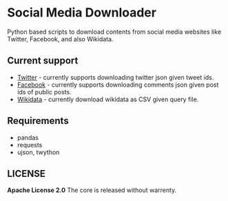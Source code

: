 # Social Media Downloader

Python based scripts to download contents from social media websites like Twitter, Facebook, and also Wikidata.

## Current support
* [Twitter](twitter/README.md) - currently supports downloading twitter json given tweet ids.
* [Facebook](facebook/README.md) - currently supports downloading comments json given post ids of public posts.
* [Wikidata](wikidata/README.md) - currently download wikidata as CSV given query file.

## Requirements
* pandas
* requests
* ujson, twython

## LICENSE
**Apache License 2.0**
The core is released without warrenty. 
